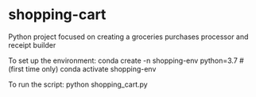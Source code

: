 # shopping-cart
Python project focused on creating a groceries purchases processor and receipt builder 


To set up the environment:
conda create -n shopping-env python=3.7 # (first time only)
conda activate shopping-env

To run the script:
python shopping_cart.py

